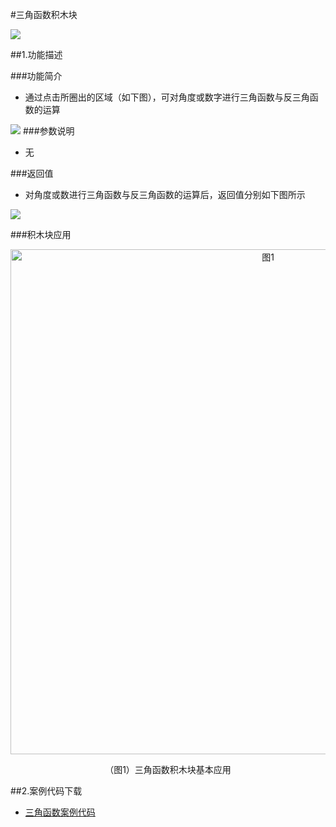 #三角函数积木块

![](/media/sanjiaohanshu.jpg)



##1.功能描述

###功能简介


* 通过点击所圈出的区域（如下图），可对角度或数字进行三角函数与反三角函数的运算

![](/media/sanjiaohanshutuozhan.jpg)
###参数说明

* 无

###返回值

* 对角度或数进行三角函数与反三角函数的运算后，返回值分别如下图所示

![](/media/sanjiaohanshufanhuizhi.jpg)


###积木块应用

<div align="center">
    <img src="/media/sanjiaohanshuyingyong.jpg" alt="图1" width="808">
    <p>（图1）三角函数积木块基本应用</p>
</div>


##2.案例代码下载
*  <a href="../download/积木块说明案例源代码/sanjiaohanshu.txt" download="" target="_blank">三角函数案例代码</a>
